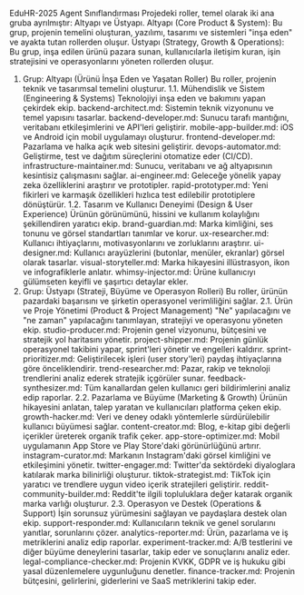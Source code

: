 EduHR-2025 Agent Sınıflandırması
Projedeki roller, temel olarak iki ana gruba ayrılmıştır: Altyapı ve Üstyapı.
Altyapı (Core Product & System): Bu grup, projenin temelini oluşturan, yazılımı, tasarımı ve sistemleri "inşa eden" ve ayakta tutan rollerden oluşur.
Üstyapı (Strategy, Growth & Operations): Bu grup, inşa edilen ürünü pazara sunan, kullanıcılarla iletişim kuran, işin stratejisini ve operasyonlarını yöneten rollerden oluşur.
1. Grup: Altyapı (Ürünü İnşa Eden ve Yaşatan Roller)
Bu roller, projenin teknik ve tasarımsal temelini oluşturur.
1.1. Mühendislik ve Sistem (Engineering & Systems)
Teknolojiyi inşa eden ve bakımını yapan çekirdek ekip.
backend-architect.md: Sistemin teknik vizyonunu ve temel yapısını tasarlar.
backend-developer.md: Sunucu tarafı mantığını, veritabanı etkileşimlerini ve API'leri geliştirir.
mobile-app-builder.md: iOS ve Android için mobil uygulamayı oluşturur.
frontend-developer.md: Pazarlama ve halka açık web sitesini geliştirir.
devops-automator.md: Geliştirme, test ve dağıtım süreçlerini otomatize eder (CI/CD).
infrastructure-maintainer.md: Sunucu, veritabanı ve ağ altyapısının kesintisiz çalışmasını sağlar.
ai-engineer.md: Geleceğe yönelik yapay zeka özelliklerini araştırır ve prototipler.
rapid-prototyper.md: Yeni fikirleri ve karmaşık özellikleri hızlıca test edilebilir prototiplere dönüştürür.
1.2. Tasarım ve Kullanıcı Deneyimi (Design & User Experience)
Ürünün görünümünü, hissini ve kullanım kolaylığını şekillendiren yaratıcı ekip.
brand-guardian.md: Marka kimliğini, ses tonunu ve görsel standartları tanımlar ve korur.
ux-researcher.md: Kullanıcı ihtiyaçlarını, motivasyonlarını ve zorluklarını araştırır.
ui-designer.md: Kullanıcı arayüzlerini (butonlar, menüler, ekranlar) görsel olarak tasarlar.
visual-storyteller.md: Marka hikayesini illüstrasyon, ikon ve infografiklerle anlatır.
whimsy-injector.md: Ürüne kullanıcıyı gülümseten keyifli ve şaşırtıcı detaylar ekler.
2. Grup: Üstyapı (Strateji, Büyüme ve Operasyon Rolleri)
Bu roller, ürünün pazardaki başarısını ve şirketin operasyonel verimliliğini sağlar.
2.1. Ürün ve Proje Yönetimi (Product & Project Management)
"Ne" yapılacağını ve "ne zaman" yapılacağını tanımlayan, stratejiyi ve operasyonu yöneten ekip.
studio-producer.md: Projenin genel vizyonunu, bütçesini ve stratejik yol haritasını yönetir.
project-shipper.md: Projenin günlük operasyonel takibini yapar, sprint'leri yönetir ve engelleri kaldırır.
sprint-prioritizer.md: Geliştirilecek işleri (user story'leri) paydaş ihtiyaçlarına göre önceliklendirir.
trend-researcher.md: Pazar, rakip ve teknoloji trendlerini analiz ederek stratejik içgörüler sunar.
feedback-synthesizer.md: Tüm kanallardan gelen kullanıcı geri bildirimlerini analiz edip raporlar.
2.2. Pazarlama ve Büyüme (Marketing & Growth)
Ürünün hikayesini anlatan, talep yaratan ve kullanıcıları platforma çeken ekip.
growth-hacker.md: Veri ve deney odaklı yöntemlerle sürdürülebilir kullanıcı büyümesi sağlar.
content-creator.md: Blog, e-kitap gibi değerli içerikler üreterek organik trafik çeker.
app-store-optimizer.md: Mobil uygulamanın App Store ve Play Store'daki görünürlüğünü artırır.
instagram-curator.md: Markanın Instagram'daki görsel kimliğini ve etkileşimini yönetir.
twitter-engager.md: Twitter'da sektördeki diyaloglara katılarak marka bilinirliği oluşturur.
tiktok-strategist.md: TikTok için yaratıcı ve trendlere uygun video içerik stratejileri geliştirir.
reddit-community-builder.md: Reddit'te ilgili topluluklara değer katarak organik marka varlığı oluşturur.
2.3. Operasyon ve Destek (Operations & Support)
İşin sorunsuz yürümesini sağlayan ve paydaşlara destek olan ekip.
support-responder.md: Kullanıcıların teknik ve genel sorularını yanıtlar, sorunlarını çözer.
analytics-reporter.md: Ürün, pazarlama ve iş metriklerini analiz edip raporlar.
experiment-tracker.md: A/B testlerini ve diğer büyüme deneylerini tasarlar, takip eder ve sonuçlarını analiz eder.
legal-compliance-checker.md: Projenin KVKK, GDPR ve iş hukuku gibi yasal düzenlemelere uygunluğunu denetler.
finance-tracker.md: Projenin bütçesini, gelirlerini, giderlerini ve SaaS metriklerini takip eder.
